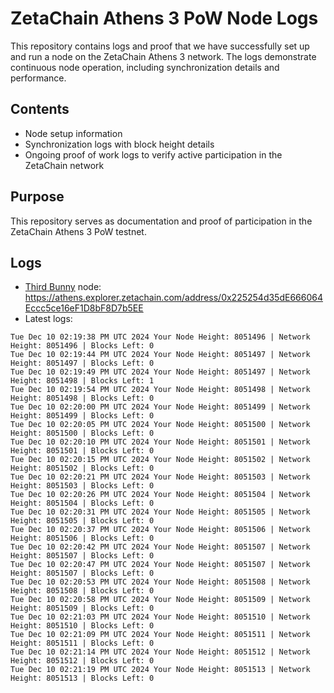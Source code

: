 # ZetaChain Athens 3 PoW Node Logs
This repository contains logs and proof that we have successfully set up and run a node on the ZetaChain Athens 3 network. The logs demonstrate continuous node operation, including synchronization details and performance.

## Contents
- Node setup information
- Synchronization logs with block height details
- Ongoing proof of work logs to verify active participation in the ZetaChain network

## Purpose
This repository serves as documentation and proof of participation in the ZetaChain Athens 3 PoW testnet.

## Logs

- [Third Bunny](https://thirdbunny.xyz/) node: https://athens.explorer.zetachain.com/address/0x225254d35dE666064Eccc5ce16eF1D8bF8D7b5EE
- Latest logs:
```
Tue Dec 10 02:19:38 PM UTC 2024 Your Node Height: 8051496 | Network Height: 8051496 | Blocks Left: 0
Tue Dec 10 02:19:44 PM UTC 2024 Your Node Height: 8051497 | Network Height: 8051497 | Blocks Left: 0
Tue Dec 10 02:19:49 PM UTC 2024 Your Node Height: 8051497 | Network Height: 8051498 | Blocks Left: 1
Tue Dec 10 02:19:54 PM UTC 2024 Your Node Height: 8051498 | Network Height: 8051498 | Blocks Left: 0
Tue Dec 10 02:20:00 PM UTC 2024 Your Node Height: 8051499 | Network Height: 8051499 | Blocks Left: 0
Tue Dec 10 02:20:05 PM UTC 2024 Your Node Height: 8051500 | Network Height: 8051500 | Blocks Left: 0
Tue Dec 10 02:20:10 PM UTC 2024 Your Node Height: 8051501 | Network Height: 8051501 | Blocks Left: 0
Tue Dec 10 02:20:15 PM UTC 2024 Your Node Height: 8051502 | Network Height: 8051502 | Blocks Left: 0
Tue Dec 10 02:20:21 PM UTC 2024 Your Node Height: 8051503 | Network Height: 8051503 | Blocks Left: 0
Tue Dec 10 02:20:26 PM UTC 2024 Your Node Height: 8051504 | Network Height: 8051504 | Blocks Left: 0
Tue Dec 10 02:20:31 PM UTC 2024 Your Node Height: 8051505 | Network Height: 8051505 | Blocks Left: 0
Tue Dec 10 02:20:37 PM UTC 2024 Your Node Height: 8051506 | Network Height: 8051506 | Blocks Left: 0
Tue Dec 10 02:20:42 PM UTC 2024 Your Node Height: 8051507 | Network Height: 8051507 | Blocks Left: 0
Tue Dec 10 02:20:47 PM UTC 2024 Your Node Height: 8051507 | Network Height: 8051507 | Blocks Left: 0
Tue Dec 10 02:20:53 PM UTC 2024 Your Node Height: 8051508 | Network Height: 8051508 | Blocks Left: 0
Tue Dec 10 02:20:58 PM UTC 2024 Your Node Height: 8051509 | Network Height: 8051509 | Blocks Left: 0
Tue Dec 10 02:21:03 PM UTC 2024 Your Node Height: 8051510 | Network Height: 8051510 | Blocks Left: 0
Tue Dec 10 02:21:09 PM UTC 2024 Your Node Height: 8051511 | Network Height: 8051511 | Blocks Left: 0
Tue Dec 10 02:21:14 PM UTC 2024 Your Node Height: 8051512 | Network Height: 8051512 | Blocks Left: 0
Tue Dec 10 02:21:19 PM UTC 2024 Your Node Height: 8051513 | Network Height: 8051513 | Blocks Left: 0
```
